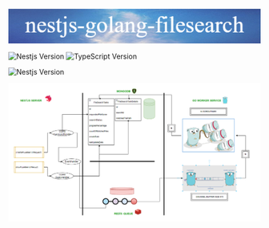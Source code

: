 ![stronghold logo](assets/img/nestjs-golang-filesearch.png)


![Nestjs Version](https://img.shields.io/badge/nestjs-9.0.0-green)  ![TypeScript Version](https://img.shields.io/badge/typescript-4.7.4-blue)

![Nestjs Version](https://img.shields.io/badge/golang-1.19-yellowgreen) 


![ScreenShot](assets/img/filenamesearchsystem.png)